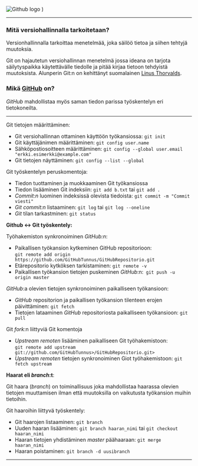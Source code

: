 ![Github logo](/dwonload.png)
)


------------------

### Mitä versiohallinnalla tarkoitetaan?
Versionhallinnalla tarkoittaa menetelmää, joka säilöö tietoa ja siihen tehtyjä muutoksia.


Git on hajautetun versiohallinnan menetelmä jossa ideana on tarjota säilytyspaikka käytettävälle tiedolle ja pitää kirjaa tietoon tehdyistä muutoksista. Alunperin Git:n on kehittänyt suomalainen [Linus Thorvalds](https://fi.wikipedia.org/wiki/Linus_Torvalds).

### Mikä [GitHub](https://github.com/) on?

*GitHub* mahdollistaa myös saman tiedon parissa työskentelyn eri tietokoneilta.


---------------

Git tietojen määrittäminen:
- Git versiohallinnan ottaminen käyttöön työkansiossa: ```git init```   
- Git käyttäjänimen määrittäminen: ```git config user.name```   
- Sähköpostiosoitteen määrittäminen: ``` git config --global user.email "erkki.esimerkki@example.com" ```  
- Git tietojen näyttäminen: ```git config --list --global```    

Git työskentelyn peruskomentoja:
- Tiedon tuottaminen ja muokkaaminen Git työkansiossa   
- Tiedon lisääminen Git indeksiin: ```git add b.txt``` tai ```git add .```  
- *Commit:n* luominen indeksissä olevista tiedoista: ```git commit -m "Commit viesti"```   
- *Git commit:n* listaaminen: ```git log``` tai ```git log --oneline``` 
- *Git* tilan tarkastminen: ```git status```   

**Github <-> Git työskentely:**

Työhakemiston synkronoiminen *GitHub:n*:
- Paikallisen työkansion kytkeminen GitHub repositorioon:   
 ```git remote add origin https://github.com/GitHubTunnus/GitHubRepositorio.git```   
- Etärepositorio kytköksen tarkistaminen: ```git remote -v```   
- Paikallisen työkansion tietojen puskeminen *GitHub*:n:``` git push -u origin master```   

*GitHub*:a olevien tietojen synkronoiminen paikalliseen työkansioon:
- *GitHub* repositorion ja paikallisen työkansion tilenteen erojen päivittäminen: ```git fetch```  
- Tietojen lataaminen *GitHub* repositoriosta paikalliseen työkansioon: ``` git pull ```  

Git *fork*:n liittyviä Git komentoja
- *Upstream remoten* lisääminen paikalliseen Git työhakemistoon:   
```git remote add upstream git://github.com/GitHubTunnus>/GitHubRepositorio.git>```     
- *Upstream remoten* tietojen synkronoiminen Giot työhakemistoon: ```git fetch upstream```   

**Haarat eli *branch*:t**:

Git haara (*branch*) on toiminallisuus joka mahdollistaa haarassa olevien tietojen muuttamisen ilman että muutoksilla on vaikutusta työkansion muihin tietoihin.

Git haaroihin liittyvä työskentely:
- Git haarojen listaaminen: ```git branch```    
- Uuden haaran lisääminen: ```git branch haaran_nimi``` tai ```git checkout haaran_nimi```   
- Haaran tietojen yhdistäminen *master* päähaaraan: ```git merge haaran_nimi```   
- Haaran poistaminen: ```git branch -d uusibranch```

--------------------

